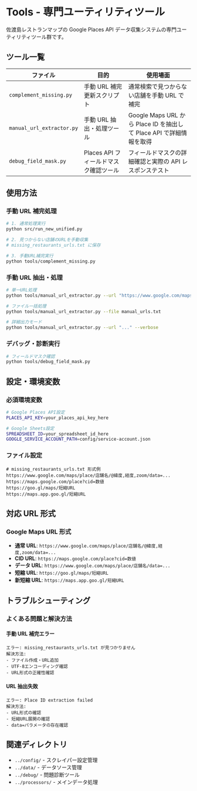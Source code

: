 # Tools - 専門ユーティリティツール

佐渡島レストランマップの Google Places API データ収集システムの専門ユーティリティツール群です。

## ツール一覧

| ファイル                  | 目的                                  | 使用場面                                                            |
| ------------------------- | ------------------------------------- | ------------------------------------------------------------------- |
| `complement_missing.py`   | 手動 URL 補完更新スクリプト           | 通常検索で見つからない店舗を手動 URL で補完                         |
| `manual_url_extractor.py` | 手動 URL 抽出・処理ツール             | Google Maps URL から Place ID を抽出して Place API で詳細情報を取得 |
| `debug_field_mask.py`     | Places API フィールドマスク確認ツール | フィールドマスクの詳細確認と実際の API レスポンステスト             |

## 使用方法

### 手動 URL 補完処理

```bash
# 1. 通常処理実行
python src/run_new_unified.py

# 2. 見つからない店舗のURLを手動収集
# missing_restaurants_urls.txt に保存

# 3. 手動URL補完実行
python tools/complement_missing.py
```

### 手動 URL 抽出・処理

```bash
# 単一URL処理
python tools/manual_url_extractor.py --url "https://www.google.com/maps/place/..."

# ファイル一括処理
python tools/manual_url_extractor.py --file manual_urls.txt

# 詳細出力モード
python tools/manual_url_extractor.py --url "..." --verbose
```

### デバッグ・診断実行

```bash
# フィールドマスク確認
python tools/debug_field_mask.py
```

## 設定・環境変数

### 必須環境変数

```bash
# Google Places API設定
PLACES_API_KEY=your_places_api_key_here

# Google Sheets設定
SPREADSHEET_ID=your_spreadsheet_id_here
GOOGLE_SERVICE_ACCOUNT_PATH=config/service-account.json
```

### ファイル設定

```text
# missing_restaurants_urls.txt 形式例
https://www.google.com/maps/place/店舗名/@緯度,経度,zoom/data=...
https://maps.google.com/place?cid=数値
https://goo.gl/maps/短縮URL
https://maps.app.goo.gl/短縮URL
```

## 対応 URL 形式

### Google Maps URL 形式

- **通常 URL**: `https://www.google.com/maps/place/店舗名/@緯度,経度,zoom/data=...`
- **CID URL**: `https://maps.google.com/place?cid=数値`
- **データ URL**: `https://www.google.com/maps/place/店舗名/data=...`
- **短縮 URL**: `https://goo.gl/maps/短縮URL`
- **新短縮 URL**: `https://maps.app.goo.gl/短縮URL`

## トラブルシューティング

### よくある問題と解決方法

#### 手動 URL 補完エラー

```text
エラー: missing_restaurants_urls.txt が見つかりません
解決方法:
- ファイル作成・URL追加
- UTF-8エンコーディング確認
- URL形式の正確性確認
```

#### URL 抽出失敗

```text
エラー: Place ID extraction failed
解決方法:
- URL形式の確認
- 短縮URL展開の確認
- data=パラメータの存在確認
```

## 関連ディレクトリ

- `../config/` - スクレイパー設定管理
- `../data/` - データソース管理
- `../debug/` - 問題診断ツール
- `../processors/` - メインデータ処理
